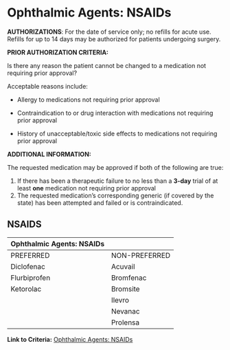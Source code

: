 # Ophthalmic Agents: NSAIDs

**AUTHORIZATIONS**: For the date of service only; no refills for acute use. Refills for up to 14 days may be authorized for patients undergoing surgery.

**PRIOR AUTHORIZATION CRITERIA:**

Is there any reason the patient cannot be changed to a medication not requiring prior approval? 

Acceptable reasons include:

- Allergy to medications not requiring prior approval

- Contraindication to or drug interaction with medications not requiring prior approval

- History of unacceptable/toxic side effects to medications not requiring prior approval

**ADDITIONAL INFORMATION:**

The requested medication may be approved if both of the following are true:

1. If there has been a therapeutic failure to no less than a **3-day** trial of at least **one** medication not requiring prior approval
2. The requested medication’s corresponding generic (if covered by the state) has been attempted and failed or is contraindicated.

## NSAIDS

| Ophthalmic Agents: NSAIDs  |                                      |
|----------------------------|--------------------------------------|
| PREFERRED                  | NON-PREFERRED                        |
| Diclofenac                 | Acuvail                              |
| Flurbiprofen               | Bromfenac                            |
| Ketorolac                  | Bromsite                             |
|                            | Ilevro                               |
|                            | Nevanac                              |
|                            | Prolensa                             |

**Link to Criteria:** [Ophthalmic Agents: NSAIDs](https://pharmacy.medicaid.ohio.gov/sites/default/files/20220415_UPDL_Criteria_FINAL_.pdf#page=85)

